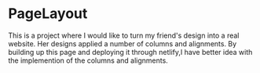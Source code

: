 # PageLayout
  This is a project where I would like to turn my friend's design into a real website. Her designs applied a number of columns and alignments. By building up this page and deploying it through netlify,I have better idea with the implemention of the columns and alignments. 
##
